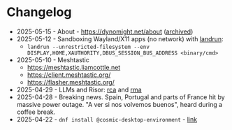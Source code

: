# Changelog

* 2025-05-15 - About - https://dynomight.net/about ([archived](https://web.archive.org/web/20250501172103/https://dynomight.net/about/))
* 2025-05-12 - Sandboxing Wayland/X11 apps (no network) with [landrun](https://github.com/Zouuup/landrun):
  * `landrun --unrestricted-filesystem --env DISPLAY,HOME,XAUTHORITY,DBUS_SESSION_BUS_ADDRESS <binary/cmd>`
* 2025-05-10 - Meshtastic
  * https://meshtastic.liamcottle.net
  * https://client.meshtastic.org/
  * https://flasher.meshtastic.org/
* 2025-04-29 - LLMs and Risor: [rca](https://github.com/rubiojr/rca) and [rma](https://github.com/rubiojr/rma)
* 2025-04-28 - Breaking news. Spain, Portugal and parts of France hit by massive power outage. "A ver si nos volvemos buenos", heard during a coffee break.
* 2025-04-22 - `dnf install @cosmic-desktop-environment` - [link](https://fedoraproject.org/wiki/Changes/FedoraCOSMIC#How_To_Test)
